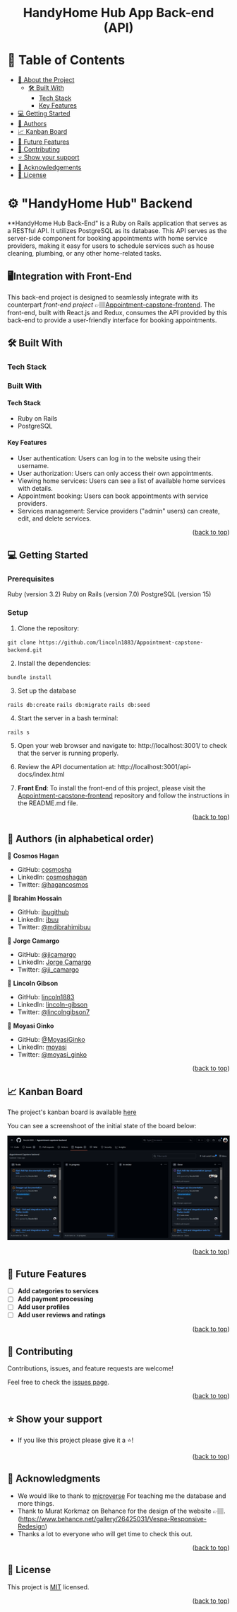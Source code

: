 <br>
<div align='center'>
	<h1>HandyHome Hub App Back-end (API)</h1>
  </div>
<a name="readme-top"></a>

# 📗 Table of Contents
- [📖 About the Project](#about-project)
  - [🛠 Built With](#built-with)
    - [Tech Stack](#tech-stack)
    - [Key Features](#key-features)
- [💻 Getting Started](#getting-started)
- [👥 Authors](#authors)
- [📈 Kanban Board](#kanban)
- [🔭 Future Features](#future-features)
- [🤝 Contributing](#contributing)
- [⭐️ Show your support](#support)
- [🙏 Acknowledgements](#acknowledgements)
- [📝 License](#license)


# ⚙️ "HandyHome Hub" Backend  <a name="about-project"></a>

**HandyHome Hub Back-End" is a Ruby on Rails application that serves as a RESTful API. It utilizes PostgreSQL as its database.
This API serves as the server-side component for booking appointments with home service providers, making it easy for users to schedule services such as house cleaning, plumbing, or any other home-related tasks.

## 🖥️Integration with Front-End

This back-end project is designed to seamlessly integrate with its counterpart *front-end project* 👉🏽[Appointment-capstone-frontend](https://github.com/lincoln1883/Appointment-capstone-frontend). The front-end, built with React.js and Redux, consumes the API provided by this back-end to provide a user-friendly interface for booking appointments.
## 🛠 Built With <a name="built-with"></a>

### Tech Stack <a name="tech-stack"></a>
### Built With <a name="built-with"></a>

#### Tech Stack <a name="tech-stack"></a>

- Ruby on Rails
- PostgreSQL

#### Key Features <a name="key-features"></a>

- User authentication: Users can log in to the website using their username.
- User authorization: Users can only access their own appointments.
- Viewing home services: Users can see a list of available home services with details.
- Appointment booking: Users can book appointments with service providers.
- Services management: Service providers ("admin" users) can create, edit, and delete services.


<p align="right">(<a href="#readme-top">back to top</a>)</p>

<!-- GETTING STARTED -->

## 💻 Getting Started <a name="getting-started"></a>

### Prerequisites

Ruby (version 3.2)
Ruby on Rails (version 7.0)
PostgreSQL (version 15)


### Setup

1. Clone the repository:

`git clone https://github.com/lincoln1883/Appointment-capstone-backend.git`

2. Install the dependencies:

`bundle install`

3. Set up the database

`rails db:create`
`rails db:migrate`
`rails db:seed`

4. Start the server in a bash terminal:

`rails s`

5. Open your web browser and navigate to: http://localhost:3001/ to check that the server is running properly.

6. Review the API documentation at: http://localhost:3001/api-docs/index.html

7. **Front End**: To install the front-end of this project, please visit the [Appointment-capstone-frontend](https://github.com/lincoln1883/Appointment-capstone-frontend) repository and follow the instructions in the README.md file.

<p align="right">(<a href="#readme-top">back to top</a>)</p>

<!-- AUTHORS -->

## 👥 Authors (in alphabetical order)<a name="authors"></a>
>

👤 **Cosmos Hagan**
- GitHub: [cosmosha](https://github.com/Cosmosha)
- LinkedIn: [cosmoshagan](https://gh.linkedin.com/in/cosmoshagan)
- Twitter: [@hagancosmos](https://twitter.com/hagancosmos)

👤 **Ibrahim Hossain**
- GitHub: [ibugithub](https://github.com/ibugithub)
- LinkedIn: [ibuu](https://www.linkedin.com/in/ibuu/)
- Twitter: [@mdibrahimibuu](https://twitter.com/mdibrahimibuu)

👤 **Jorge Camargo**
- GitHub: [@jicamargo](https://github.com/jicamargo)
- LinkedIn: [Jorge Camargo](https://www.linkedin.com/in/jorgecamargog/?locale=en_US)
- Twitter: [@ji_camargo](https://twitter.com/ji_camargo)

👤 **Lincoln Gibson**
- GitHub: [lincoln1883](https://github.com/lincoln1883)
- LinkedIn: [lincoln-gibson](https://www.linkedin.com/in/lincoln-gibson)
- Twitter: [@lincolngibson7](https://twitter.com/lincolngibson7)

👤 **Moyasi Ginko**
- GitHub: [@MoyasiGinko](https://github.com/MoyasiGinko)
- LinkedIn: [moyasi](https://www.linkedin.com/in/moyasi/)
- Twitter: [@moyasi_ginko](https://twitter.com/moyasi_ginko)


<p align="right">(<a href="#readme-top">back to top</a>)</p>

<!-- KANBAN BOARD -->

## 📈 Kanban Board<a name="kanban"></a>

The project's kanban board is available [here](https://github.com/lincoln1883/appointment-capstone-backend/projects/1)

You can see a screenshoot of the initial state of the board below:

![Kanban Board](./public/kanban-board-initial.png)

<p align="right">(<a href="#readme-top">back to top</a>)</p>

## 🔭 Future Features <a name="future-features"></a>

- [ ] **Add categories to services**
- [ ] **Add payment processing**
- [ ] **Add user profiles**
- [ ] **Add user reviews and ratings**

<p align="right">(<a href="#readme-top">back to top</a>)</p>

## 🤝 Contributing <a name="contributing"></a>

Contributions, issues, and feature requests are welcome!

Feel free to check the [issues page](https://github.com/lincoln1883/Appointment-capstone-backend/issues).

<p align="right">(<a href="#readme-top">back to top</a>)</p>

## ⭐️ Show your support <a name="support"></a>

- If you like this project please give it a ⭐️!

<p align="right">(<a href="#readme-top">back to top</a>)</p>

## 🙏 Acknowledgments <a name="acknowledgements"></a>

- We would like to thank to [microverse](https://www.microverse.org/) For teaching me the database and more things.
- Thank to Murat Korkmaz on Behance for the design of the website 👉🏽.(https://www.behance.net/gallery/26425031/Vespa-Responsive-Redesign)
- Thanks a lot to everyone who will get time to check this out.


<p align="right">(<a href="#readme-top">back to top</a>)</p>

## 📝 License <a name="license"></a>

This project is [MIT](./LICENSE) licensed.

<p align="right">(<a href="#readme-top">back to top</a>)</p>
